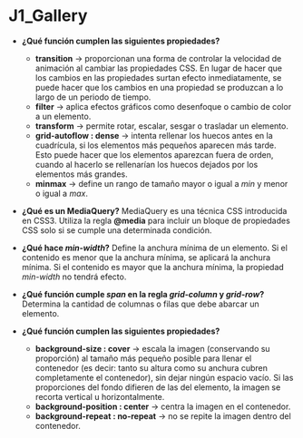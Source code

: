 # J1_Gallery

- **¿Qué función cumplen las siguientes propiedades?**
	- **transition** -> proporcionan una forma de controlar la velocidad de animación al cambiar las propiedades CSS. En lugar de hacer que los cambios en las propiedades surtan efecto inmediatamente, se puede hacer que los cambios en una propiedad se produzcan a lo largo de un periodo de tiempo.
	- **filter** -> aplica efectos gráficos como desenfoque o cambio de color a un elemento.
	- **transform** -> permite rotar, escalar, sesgar o trasladar un elemento.
	- **grid-autoflow : dense** -> intenta rellenar los huecos antes en la cuadrícula, si los elementos más pequeños aparecen más tarde. Esto puede hacer que los elementos aparezcan fuera de orden, cuando al hacerlo se rellenarían los huecos dejados por los elementos más grandes.
	- **minmax** -> define un rango de tamaño mayor o igual a *min* y menor o igual a *max*.

- **¿Qué es un MediaQuery?**
MediaQuery es una técnica CSS introducida en CSS3.
Utiliza la regla **@media** para incluir un bloque de propiedades CSS solo si se cumple una determinada condición.

- **¿Qué hace *min-width*?**
Define la anchura mínima de un elemento. Si el contenido es menor que la anchura mínima, se aplicará la anchura mínima. Si el contenido es mayor que la anchura mínima, la propiedad *min-width* no tendrá efecto.

- **¿Qué función cumple *span* en la regla *grid-column* y *grid-row*?**
Determina la cantidad de columnas o filas que debe abarcar un elemento.
- **¿Qué función cumplen las siguientes propiedades?**
	- **background-size : cover** -> escala la imagen (conservando su proporción) al tamaño más pequeño posible para llenar el contenedor (es decir: tanto su altura como su anchura cubren completamente el contenedor), sin dejar ningún espacio vacío. Si las proporciones del fondo difieren de las del elemento, la imagen se recorta vertical u horizontalmente.
	- **background-position : center** -> centra la imagen en el contenedor.
	- **background-repeat : no-repeat** -> no se repite la imagen dentro del contenedor.